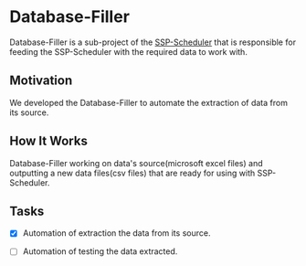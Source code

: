 # Database-Filler
Database-Filler is a sub-project of the [SSP-Scheduler](https://github.com/amohamed97/SSPScheduler-WebApp) that is responsible for feeding the SSP-Scheduler with the required data to work with.

## Motivation
We developed the Database-Filler to automate the extraction of data from its source.

## How It Works 
Database-Filler working on data's source(microsoft excel files) and outputting a new data files(csv files)
that are ready for using with SSP-Scheduler.

## Tasks
- [x] Automation of extraction the data from its source.
- [ ] Automation of testing the data extracted.



